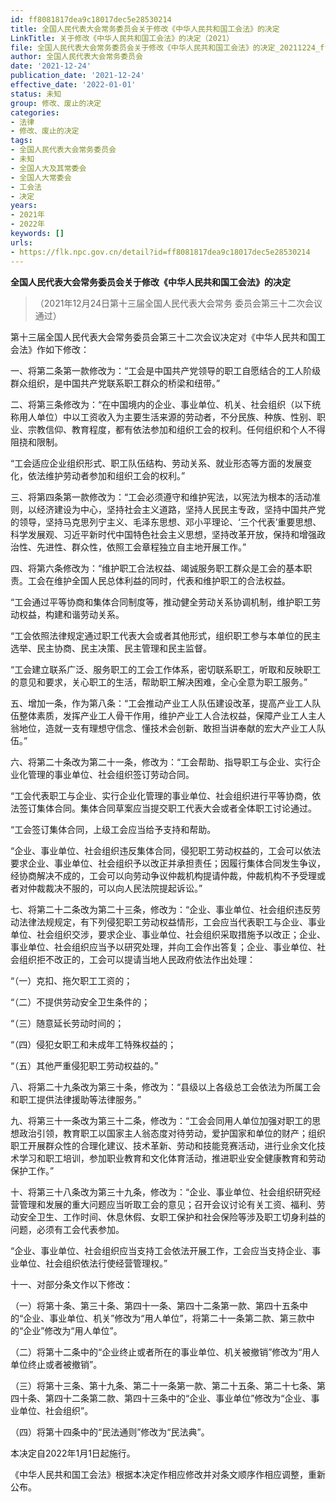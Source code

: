 ```yaml
---
id: ff8081817dea9c18017dec5e28530214
title: 全国人民代表大会常务委员会关于修改《中华人民共和国工会法》的决定
LinkTitle: 关于修改《中华人民共和国工会法》的决定（2021）
file: 全国人民代表大会常务委员会关于修改《中华人民共和国工会法》的决定_20211224_ff8081817dea9c18017dec5e28530214.docx
author: 全国人民代表大会常务委员会
date: '2021-12-24'
publication_date: '2021-12-24'
effective_date: '2022-01-01'
status: 未知
group: 修改、废止的决定
categories:
- 法律
- 修改、废止的决定
tags:
- 全国人民代表大会常务委员会
- 未知
- 全国人大及其常委会
- 全国人大常委会
- 工会法
- 决定
years:
- 2021年
- 2022年
keywords: []
urls:
- https://flk.npc.gov.cn/detail?id=ff8081817dea9c18017dec5e28530214
---
```


**全国人民代表大会常务委员会关于修改《中华人民共和国工会法》的决定**

> （2021年12月24日第十三届全国人民代表大会常务
> 委员会第三十二次会议通过）

第十三届全国人民代表大会常务委员会第三十二次会议决定对《中华人民共和国工会法》作如下修改：

一、将第二条第一款修改为：“工会是中国共产党领导的职工自愿结合的工人阶级群众组织，是中国共产党联系职工群众的桥梁和纽带。”

二、将第三条修改为：“在中国境内的企业、事业单位、机关、社会组织（以下统称用人单位）中以工资收入为主要生活来源的劳动者，不分民族、种族、性别、职业、宗教信仰、教育程度，都有依法参加和组织工会的权利。任何组织和个人不得阻挠和限制。

“工会适应企业组织形式、职工队伍结构、劳动关系、就业形态等方面的发展变化，依法维护劳动者参加和组织工会的权利。”

三、将第四条第一款修改为：“工会必须遵守和维护宪法，以宪法为根本的活动准则，以经济建设为中心，坚持社会主义道路，坚持人民民主专政，坚持中国共产党的领导，坚持马克思列宁主义、毛泽东思想、邓小平理论、‘三个代表’重要思想、科学发展观、习近平新时代中国特色社会主义思想，坚持改革开放，保持和增强政治性、先进性、群众性，依照工会章程独立自主地开展工作。”

四、将第六条修改为：“维护职工合法权益、竭诚服务职工群众是工会的基本职责。工会在维护全国人民总体利益的同时，代表和维护职工的合法权益。

“工会通过平等协商和集体合同制度等，推动健全劳动关系协调机制，维护职工劳动权益，构建和谐劳动关系。

“工会依照法律规定通过职工代表大会或者其他形式，组织职工参与本单位的民主选举、民主协商、民主决策、民主管理和民主监督。

“工会建立联系广泛、服务职工的工会工作体系，密切联系职工，听取和反映职工的意见和要求，关心职工的生活，帮助职工解决困难，全心全意为职工服务。”

五、增加一条，作为第八条：“工会推动产业工人队伍建设改革，提高产业工人队伍整体素质，发挥产业工人骨干作用，维护产业工人合法权益，保障产业工人主人翁地位，造就一支有理想守信念、懂技术会创新、敢担当讲奉献的宏大产业工人队伍。”

六、将第二十条改为第二十一条，修改为：“工会帮助、指导职工与企业、实行企业化管理的事业单位、社会组织签订劳动合同。

“工会代表职工与企业、实行企业化管理的事业单位、社会组织进行平等协商，依法签订集体合同。集体合同草案应当提交职工代表大会或者全体职工讨论通过。

“工会签订集体合同，上级工会应当给予支持和帮助。

“企业、事业单位、社会组织违反集体合同，侵犯职工劳动权益的，工会可以依法要求企业、事业单位、社会组织予以改正并承担责任；因履行集体合同发生争议，经协商解决不成的，工会可以向劳动争议仲裁机构提请仲裁，仲裁机构不予受理或者对仲裁裁决不服的，可以向人民法院提起诉讼。”

七、将第二十二条改为第二十三条，修改为：“企业、事业单位、社会组织违反劳动法律法规规定，有下列侵犯职工劳动权益情形，工会应当代表职工与企业、事业单位、社会组织交涉，要求企业、事业单位、社会组织采取措施予以改正；企业、事业单位、社会组织应当予以研究处理，并向工会作出答复；企业、事业单位、社会组织拒不改正的，工会可以提请当地人民政府依法作出处理：

“（一）克扣、拖欠职工工资的；

“（二）不提供劳动安全卫生条件的；

“（三）随意延长劳动时间的；

“（四）侵犯女职工和未成年工特殊权益的；

“（五）其他严重侵犯职工劳动权益的。”

八、将第二十九条改为第三十条，修改为：“县级以上各级总工会依法为所属工会和职工提供法律援助等法律服务。”

九、将第三十一条改为第三十二条，修改为：“工会会同用人单位加强对职工的思想政治引领，教育职工以国家主人翁态度对待劳动，爱护国家和单位的财产；组织职工开展群众性的合理化建议、技术革新、劳动和技能竞赛活动，进行业余文化技术学习和职工培训，参加职业教育和文化体育活动，推进职业安全健康教育和劳动保护工作。”

十、将第三十八条改为第三十九条，修改为：“企业、事业单位、社会组织研究经营管理和发展的重大问题应当听取工会的意见；召开会议讨论有关工资、福利、劳动安全卫生、工作时间、休息休假、女职工保护和社会保险等涉及职工切身利益的问题，必须有工会代表参加。

“企业、事业单位、社会组织应当支持工会依法开展工作，工会应当支持企业、事业单位、社会组织依法行使经营管理权。”

十一、对部分条文作以下修改：

（一）将第十条、第三十条、第四十一条、第四十二条第一款、第四十五条中的“企业、事业单位、机关”修改为“用人单位”，将第二十一条第二款、第三款中的“企业”修改为“用人单位”。

（二）将第十二条中的“企业终止或者所在的事业单位、机关被撤销”修改为“用人单位终止或者被撤销”。

（三）将第十三条、第十九条、第二十一条第一款、第二十五条、第二十七条、第四十条、第四十二条第二款、第四十三条中的“企业、事业单位”修改为“企业、事业单位、社会组织”。

（四）将第十四条中的“民法通则”修改为“民法典”。

本决定自2022年1月1日起施行。

《中华人民共和国工会法》根据本决定作相应修改并对条文顺序作相应调整，重新公布。
